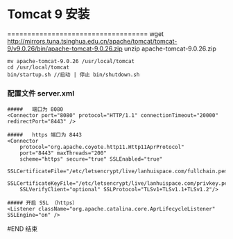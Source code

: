 #	Tomcat 9 安装
===================================
	wget http://mirrors.tuna.tsinghua.edu.cn/apache/tomcat/tomcat-9/v9.0.26/bin/apache-tomcat-9.0.26.zip
	unzip apache-tomcat-9.0.26.zip
	
	mv apache-tomcat-9.0.26 /usr/local/tomcat
	cd /usr/local/tomcat
	bin/startup.sh //启动 | 停止 bin/shutdown.sh
	
###	配置文件 server.xml
	#####	端口为 8080
	<Connector port="8080" protocol="HTTP/1.1" connectionTimeout="20000" redirectPort="8443" />
	
	#####	https 端口为 8443
	<Connector
		protocol="org.apache.coyote.http11.Http11AprProtocol"
		port="8443" maxThreads="200"
		scheme="https" secure="true" SSLEnabled="true"
		SSLCertificateFile="/etc/letsencrypt/live/lanhuispace.com/fullchain.pem"
		SSLCertificateKeyFile="/etc/letsencrypt/live/lanhuispace.com/privkey.pem"
		SSLVerifyClient="optional" SSLProtocol="TLSv1+TLSv1.1+TLSv1.2"/>
		   
	##### 开启 SSL （https） 
	<Listener className="org.apache.catalina.core.AprLifecycleListener" SSLEngine="on" />
	
	
#END 结束
